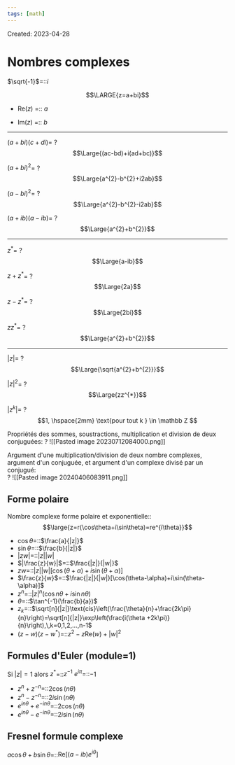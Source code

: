 ```yaml
---
tags: [math] 
---
```

Created: 2023-04-28

# Nombres complexes
$\sqrt{-1}$=::$i$
<!--SR:!2024-02-26,141,310-->

$$\LARGE{z=a+bi}$$
- Re($z$) =:: $a$
<!--SR:!2024-01-15,99,290-->
- Im($z$) =:: $b$
<!--SR:!2025-10-06,535,310-->

--- 
$(a+bi)(c+di)$=
?
$$\Large{(ac-bd)+i(ad+bc)}$$
<!--SR:!2023-11-22,24,270-->



$(a+bi)^{2}$=
?
$$\Large{a^{2}-b^{2}+i2ab}$$
<!--SR:!2023-12-07,37,230-->

$(a-bi)^{2}$=
?
$$\Large{a^{2}-b^{2}-i2ab}$$
<!--SR:!2024-01-02,90,290-->

$(a+ib)(a-ib)$=
?
$$\Large{a^{2}+b^{2}}$$
<!--SR:!2024-01-06,93,290-->

---



$z^{*}$=
?
$$\Large{a-ib}$$
<!--SR:!2024-06-11,226,310-->

$z+z^*$=
?
$$\Large{2a}$$
<!--SR:!2023-11-03,5,210-->

$z-z^{*}$=
?
$$\Large{2bi}$$
<!--SR:!2023-11-13,15,230-->

$zz^{*}$=
?
$$\Large{a^{2}+b^{2}}$$
<!--SR:!2024-02-07,115,290-->

---
$|z|$=
?
$$\Large{\sqrt{a^{2}+b^{2}}}$$
<!--SR:!2024-02-08,116,290-->

$|z|^{2}$=
?
$$\Large{zz^{*}}$$
<!--SR:!2024-04-23,4,210-->

$|z^k|=$
?
$$1, \hspace{2mm} \text{pour tout k } \in \mathbb Z $$


Propriétés des sommes, soustractions, multiplication et division de deux conjuguées:
?
![[Pasted image 20230712084000.png]]
<!--SR:!2024-03-13,136,290-->

Argument d'une multiplication/division de deux nombre complexes, argument d'un conjuguée, et argument d'un complexe divisé par un conjugué:  
?
![[Pasted image 20240406083911.png]]
## Forme polaire

Nombre complexe forme polaire et exponentielle::$$\large{z=r(\cos\theta+i\sin\theta)=re^{i\theta}}$$

- $\cos\theta$=::$\frac{a}{|z|}$
- $\sin\theta$=::$\frac{b}{|z|}$
- $|zw|$=::$|z||w|$
- $|\frac{z}{w}|$=::$\frac{|z|}{|w|}$
- $zw$=::$|z||w|[\cos(\theta+\alpha)+i\sin(\theta+\alpha)]$
- $\frac{z}{w}$=::$\frac{|z|}{|w|}[\cos(\theta-\alpha)+i\sin(\theta-\alpha)]$
- $z^{n}$=::$|z|^{n}(\cos n\theta+i\sin n\theta)$
- $\theta$=::$\tan^{-1}(\frac{b}{a})$
- $z_{k}$=::$\sqrt[n]{|z|}\text{cis}\left(\frac{\theta}{n}+\frac{2k\pi}{n}\right)=\sqrt[n]{|z|}\exp\left(\frac{i(\theta +2k\pi)}{n}\right),\,k=0,1,2,...,n-1$
- $(z-w)(z-w^{*})$=::$z^{2}-z\text{Re}(w)+|w|^{2}$

## Formules d'Euler (module=1)
Si $|z|=1$ alors $z^{*}$=::$z^{-1}$
$e^{i\pi}$=::$-1$

- $z^{n}+z^{-n}$=::$2\cos(n\theta)$
- $z^{n}-z^{-n}$=::$2i\sin(n\theta)$
- $e^{in\theta}+e^{-in\theta}$=::$2\cos(n\theta)$
- $e^{in\theta}-e^{-in\theta}$=::$2i\sin(n\theta)$


## Fresnel formule complexe
$a\cos\theta+b\sin\theta$=::$\text{Re}[(a-ib)e^{i\theta}]$